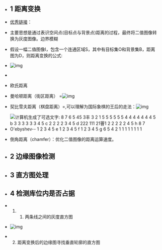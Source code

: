 - ## 1 距离变换

- [优秀链接](https://blog.csdn.net/trent1985/article/details/18081761)： 

- 主要思想是通过表识空间点(目标点与背景点)距离的过程，最终将二值图像转换为灰度图像。边界模糊

- 假设一幅二值图像I，包含一个连通区域S，其中有目标集O和背景集B，距离图为D，则距离变换的公式:

- ![img](file:///C:/Users/LJ-pc/AppData/Local/Temp/msohtmlclip1/01/clip_image001.jpg)

-  

- 欧氏距离

- 曼哈顿距离（街区距离） =![img](file:///C:/Users/LJ-pc/AppData/Local/Temp/msohtmlclip1/01/clip_image002.png)

- 契比雪夫距离（棋盘距离）=,可以理解为国际象棋的王后的走法：![img](file:///C:/Users/LJ-pc/AppData/Local/Temp/msohtmlclip1/01/clip_image003.png)

- ![计算机生成了可选文字: 8 7 6 5 45 3丰 3 2 1 5 5 5 5 5 5 4 4 4 4 4 4 4 5 b 3 3 3 3 3 3 4 5 c 2 2 2 2 3 4 5 d 222 111 21罾1 2 2 2 2 2 4 5 h 8 7 O'ebyshev-- 1 2 3 4 5 e 1 2 3 4 5 f 1 2 3 4 5 g 6 5 4 2 1 1 1 1 1 1 1 1](file:///C:/Users/LJ-pc/AppData/Local/Temp/msohtmlclip1/01/clip_image004.png)

- 倒角距离（chamfer）：优化二值图像的距离运算速度。

-  ## 2 边缘图像检测

- ## 3 直方图处理

- ## 4 检测库位内是否占据

- 1. 1. 两条线之间的灰度直方图

- ![img](file:///C:/Users/LJ-pc/AppData/Local/Temp/msohtmlclip1/01/clip_image005.png)

- 2. 距离变换后的边缘图寻找垂直轮廓的直方图